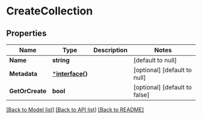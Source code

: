 # CreateCollection

## Properties
Name | Type | Description | Notes
------------ | ------------- | ------------- | -------------
**Name** | **string** |  | [default to null]
**Metadata** | [***interface{}**](interface{}.md) |  | [optional] [default to null]
**GetOrCreate** | **bool** |  | [optional] [default to false]

[[Back to Model list]](../README.md#documentation-for-models) [[Back to API list]](../README.md#documentation-for-api-endpoints) [[Back to README]](../README.md)

